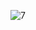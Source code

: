
![7](https://user-images.githubusercontent.com/64718836/92392712-4ec3ad80-f13c-11ea-9a64-19e96353de55.PNG)

